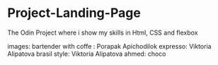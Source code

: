 # Project-Landing-Page
The Odin Project where i show my skills in Html, CSS and flexbox

images: 
bartender with coffe : Porapak Apichodilok
expresso: Viktoria Alipatova
brasil style: Viktoria Alipatova
ahmed: choco